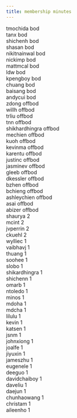 ```yaml
---
title: membership minutes
---
```

tmochida          bod   
tanx              bod   
shichenh          bod   
shasan            bod   
nikitnainwal      bod   
nickimp           bod   
mattmcal          bod   
ldw               bod   
kpengboy          bod   
chuang            bod   
baisang           bod   
andycui           bod   
zdong             offbod   
willh             offbod   
trliu             offbod   
tnn               offbod   
shikhardhingra    offbod   
mechien           offbod   
kuoh              offbod   
kevinma           offbod   
karentu           offbod   
justinc           offbod   
jasminev          offbod   
gleeb             offbod   
dkessler          offbod   
bzhen             offbod   
bchieng           offbod   
ashleychien       offbod   
asai              offbod   
abizer            offbod   
shaurya           2   
mcint             2   
jvperrin          2   
ckuehl            2   
wylliec           1   
vaibhavj          1   
thuang            1   
soohee            1   
slobo             1   
shikardhingra     1   
shichenn          1   
omarb             1   
ntoledo           1   
minos             1   
mdoha             1   
mdcha             1   
lilulu            1   
kevin             1   
katsen            1   
jsnm              1   
johnxiong         1   
joalfe            1   
jiyuxin           1   
jameszhu          1   
eugenele          1   
deeguo            1   
davidchaiboy      1   
daveliu           1   
daejun            1   
chunhaowang       1   
christam          1   
aileenho          1   
